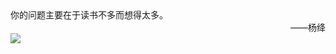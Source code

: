 <div class="intro">

<!--<img style="width: 100%;" src="{{ site.url }}/{{ site.baseurl }}/imgs/intro.jpg">-->
<!--
<blockquote>
	<p><span class="icon-quotes-left"></span> 
	你的问题主要在于读书不多而想得太多
	<span class="icon-quotes-right"></span></p>
</blockquote> 
-->

<!-- <img id="introBg" src="{{ site.url }}/{{ site.baseurl }}/imgs/introBg.jpg"> -->
<!-- Updated on 9 May -->
<!-- <div style="position:absolute; top:0; left:0;"> -->
<div class="try">
	你的问题主要在于读书不多而想得太多。
	<div style="text-align: right;"> ——杨绛</div>  
</div>
<img id="introBg" src="{{ site.url }}/{{ site.baseurl }}/imgs/Photo by Kin Li on Unsplash_1.jpg">
<!-- </div> -->
<!--
<img id="introBg" src="{{ site.url }}/{{ site.baseurl }}/imgs/introB.png">


<div class="intro_content">
</p>你的问题主要在于读书不多而想得太多</p>
</p>———— 杨绛</p></div> 
-->
</div>
